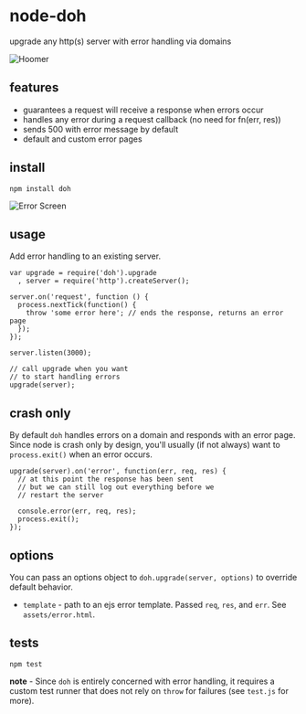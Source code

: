 # node-doh

upgrade any http(s) server with error handling via domains

![Hoomer](http://www.wallpaperpimper.com/wallpaper/Shows/The_Simpsons/Doh-1-PV1LXGX876-1024x768.jpg)

## features

 - guarantees a request will receive a response when errors occur
 - handles any error during a request callback (no need for fn(err, res))
 - sends 500 with error message by default
 - default and custom error pages

## install

    npm install doh

![Error Screen](http://images.deploydapp.com/img/doh.png)

## usage

Add error handling to an existing server.

    var upgrade = require('doh').upgrade
      , server = require('http').createServer();
  
    server.on('request', function () {
      process.nextTick(function() {
        throw 'some error here'; // ends the response, returns an error page
      });
    });
  
    server.listen(3000);
  
    // call upgrade when you want
    // to start handling errors
    upgrade(server);

## crash only

By default `doh` handles errors on a domain and responds with an error page. Since node is crash only by design, you'll usually (if not always) want to `process.exit()` when an error occurs.

    upgrade(server).on('error', function(err, req, res) {
      // at this point the response has been sent
      // but we can still log out everything before we
      // restart the server
      
      console.error(err, req, res);
      process.exit();
    });

## options

You can pass an options object to `doh.upgrade(server, options)` to override default behavior.

 - `template` - path to an ejs error template. Passed `req`, `res`, and `err`. See `assets/error.html`.
 
## tests

    npm test

**note** - Since `doh` is entirely concerned with error handling, it requires a custom test runner that does not rely on `throw` for failures (see `test.js` for more).
 
 